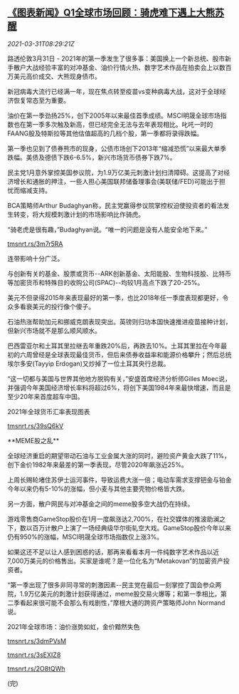 <!--1617181262000-->
[《图表新闻》Q1全球市场回顾：骑虎难下遇上大熊苏醒](https://cn.reuters.com/article/graphics-markets-q1-review-0331-wedn-idCNKBS2BN0Z0)
------

<div><i>2021-03-31T08:29:21Z</i></div><p>路透伦敦3月31日 - 2021年的第一季发生了很多事：美国换上一个新总统、股市新手散户大战经验丰富的对冲基金、油价行情火热、数字艺术作品在拍卖会上以数百万美元高价成交、大熊现身债市。</p><p>新冠病毒大流行已经满一年，现在焦点转至疫苗vs变种病毒大战，这对于全球经济恢复常态至为重要。</p><p>油价在第一季劲扬25%，创下2005年以来最佳首季成绩。MSCI明晟全球市场指数也在第一季多次触及新高，但已经完全无法与去年表现相比。叱吒一时的FAANG股及特斯拉等其他估值超高的几档个股，第一季都将录得跌幅。</p><p>第一季也见到了债券熊市的现身，公债市场创下2013年“缩减恐慌”以来最大单季跌幅。美债及德债下跌6-6.5%，新兴市场货币债券下跌7%。</p><p>民主党1月意外掌控美国参议院，为1.9万亿美元刺激计划扫清障碍。这提高了对经济增长和通胀的押注，一些人担心美国联邦储备理事会(美联储/FED)可能出于担忧而缩减支持。</p><p>BCA策略师Arthur Budaghyan称，民主党赢得参议院掌控权迫使投资者的看法发生转变，将大规模刺激计划的市场影响比作骑虎。</p><p>“骑老虎是很有趣，”Budaghyan说。“唯一的问题是没有人能安全地下来。”</p><p><a href="https://tmsnrt.rs/3m7r5RA">tmsnrt.rs/3m7r5RA</a></p><p>连带影响十分广泛。</p><p>与创新有关的基金、股票或货币--ARK创新基金、太阳能股、生物科技股、比特币等加密货币和特殊目的收购公司(SPAC)--均较1月高点下跌了20-25%。</p><p>美元不但录得2015年来表现最好的第一季，也比2018年任一季度表现都更好，令众多看衰美元的投行像个傻子。</p><p>石油热涨帮助加元和挪威克朗表现突出。英镑则归功本国快速推进疫苗接种计划，但新兴市场就不是那么顺风顺水。</p><p>巴西雷亚尔和土耳其里拉继去年重跌20%后，再跌去10%。土耳其里拉在今年最初的六周曾经是全球表现最佳货币，但后来债券收益率和能源价格攀升；然后总统埃尔多安(Tayyip Erdogan)又炒掉了一位土耳其央行总裁。</p><p>“这一切都与美国与世界其他地方脱钩有关，”安盛首席经济分析师Gilles Moec说，并强调今年美国经济增长率料将超过6%，将创下美国1984年来最快增速，而且是至少20年来首度超车中国。</p><p>2021年全球货币汇率表现图表</p><p><a href="https://tmsnrt.rs/39sQ6kV">tmsnrt.rs/39sQ6kV</a></p><p>**MEME股之乱**</p><p>全球经济重启的期望带动石油与工业金属大涨的同时，避险资产黄金大跌了11%，创下金价1982年来最差的第一季表现，尽管2020年飙涨近25%。</p><p>上周长赐轮堵住苏伊士运河事件，导致运费大涨一倍；电动车需求支撑钯金与铂金今年以来仍有5-10%的涨幅，但小麦与其他主要壳物价格皆大跌。</p><p>另一方面，散户网民与对冲基金之间的meme股多空大战仍在持续。</p><p>游戏零售商GameStop股价在1月一度飙涨达2,700%，在社交媒体的推波助澜之下，数以百万计散户上演了一场经典级华尔街轧空大戏。GameStop股价今年以来仍有950%的涨幅，MSCI明晟全球市场指数仅上涨3%。</p><p>如果这还不足以让人感到困惑的话，那再来看看本月一件纯数字艺术作品以近7,000万美元的价格售出。买家是谁呢？是一位化名为“Metakovan”的加密资产投资者。</p><p>“第一季出现了很多非同寻常的刺激因素--民主党在最后一刻掌控了国会参众两院，1.9万亿美元的刺激计划获得通过，meme股交易火爆等；和第一季相比，第二季看起来很可能不会那么有戏剧性，”摩根大通的跨资产策略师John Normand说。</p><p>2021年全球市场：油价涨势如虹，金价黯然失色</p><p><a href="https://tmsnrt.rs/3dmPVsM">tmsnrt.rs/3dmPVsM</a></p><p><a href="https://tmsnrt.rs/3sEXIZ8">tmsnrt.rs/3sEXIZ8</a></p><p><a href="https://tmsnrt.rs/2O8tQWh">tmsnrt.rs/2O8tQWh</a></p><p>(完)</p>
